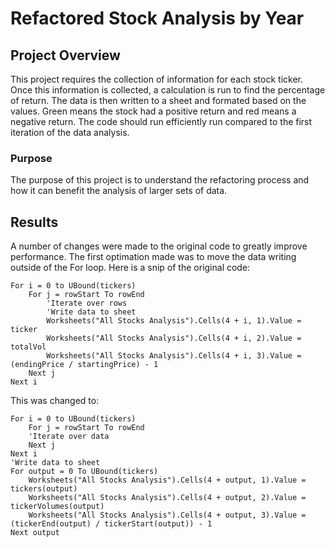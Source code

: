 # Refactored Stock Analysis by Year

## Project Overview

This project requires the collection of information for each stock ticker. Once this information is collected, a calculation is run to find the percentage of return. The data is then written to a sheet and formated based on the values. Green means the stock had a positive return and red means a negative return. The code should run efficiently run compared to the first iteration of the data analysis.

### Purpose

The purpose of this project is to understand the refactoring process and how it can benefit the analysis of larger sets of data.

## Results

A number of changes were made to the original code to greatly improve performance. The first optimation made was to move the data writing outside of the For loop. Here is a snip of the original code:

```
For i = 0 to UBound(tickers)
    For j = rowStart To rowEnd
        'Iterate over rows
        'Write data to sheet
        Worksheets("All Stocks Analysis").Cells(4 + i, 1).Value = ticker
        Worksheets("All Stocks Analysis").Cells(4 + i, 2).Value = totalVol
        Worksheets("All Stocks Analysis").Cells(4 + i, 3).Value = (endingPrice / startingPrice) - 1
    Next j
Next i
```
This was changed to:

```
For i = 0 to UBound(tickers)
    For j = rowStart To rowEnd
    'Iterate over data
    Next j
Next i
'Write data to sheet
For output = 0 To UBound(tickers)
    Worksheets("All Stocks Analysis").Cells(4 + output, 1).Value = tickers(output)
    Worksheets("All Stocks Analysis").Cells(4 + output, 2).Value = tickerVolumes(output)
    Worksheets("All Stocks Analysis").Cells(4 + output, 3).Value = (tickerEnd(output) / tickerStart(output)) - 1
Next output
```


